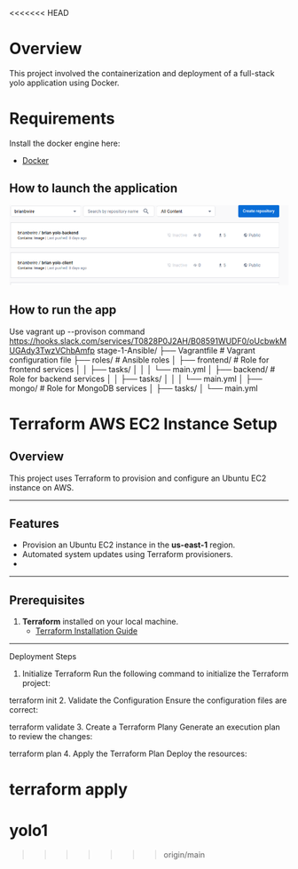 <<<<<<< HEAD
# Overview
This project involved the containerization and deployment of a full-stack yolo application using Docker.


# Requirements
Install the docker engine here:
- [Docker](https://docs.docker.com/engine/install/) 

## How to launch the application 


![Alt text](image.png)

## How to run the app
Use vagrant up --provison command
https://hooks.slack.com/services/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
stage-1-Ansible/
├── Vagrantfile                # Vagrant configuration file
├── roles/                     # Ansible roles
│   ├── frontend/              # Role for frontend services
│   │   ├── tasks/
│   │   │   └── main.yml
│   ├── backend/               # Role for backend services
│   │   ├── tasks/
│   │   │   └── main.yml
│   ├── mongo/                 # Role for MongoDB services
│       ├── tasks/
│           └── main.yml
# Terraform AWS EC2 Instance Setup

## Overview
This project uses Terraform to provision and configure an Ubuntu EC2 instance on AWS.

---

## Features
- Provision an Ubuntu EC2 instance in the **us-east-1** region.
- Automated system updates using Terraform provisioners.
- 
---

## Prerequisites
1. **Terraform** installed on your local machine.
   - [Terraform Installation Guide](https://developer.hashicorp.com/terraform/tutorials/aws-get-started/install-cli)



---

Deployment Steps
1. Initialize Terraform
Run the following command to initialize the Terraform project:



terraform init
2. Validate the Configuration
Ensure the configuration files are correct:



terraform validate
3. Create a Terraform Plany
Generate an execution plan to review the changes:



terraform plan
4. Apply the Terraform Plan
Deploy the resources:



terraform apply
=======
# yolo1
>>>>>>> origin/main
